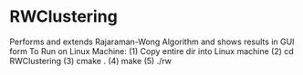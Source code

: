 # RWClustering
Performs and extends Rajaraman-Wong Algorithm and shows results in GUI form
To Run on Linux Machine:
(1) Copy entire dir into Linux machine
(2) cd RWClustering
(3) cmake .
(4) make
(5) ./rw
